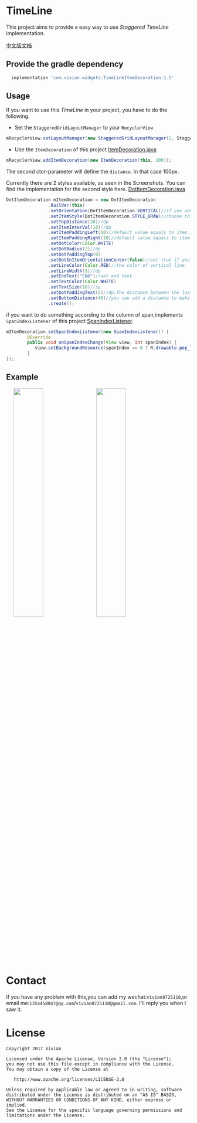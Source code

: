 # TimeLine
This project aims to provide a easy way to use *Staggered TimeLine* implementation.

[中文版文档](https://github.com/vivian8725118/TimeLine/blob/master/README_CHINESE.md)

## Provide the gradle dependency
``` groovy
  implementation 'com.vivian.widgets:TimeLineItemDecoration:1.5'
```

## Usage
If you want to use this *TimeLine*  in your project, you have to do the following.

- Set the `StaggeredGridLayoutManager` to your `RecyclerView`
``` java
mRecyclerView.setLayoutManager(new StaggeredGridLayoutManager(2, StaggeredGridLayoutManager.VERTICAL));
```

- Use the `ItemDecoration` of this project [ItemDecoration.java](https://github.com/vivian8725118/TimeLine/blob/master/app/src/main/java/com/vivian/timeline/timeline1/ItemDecoration.java)
``` java
mRecyclerView.addItemDecoration(new ItemDecoration(this, 100));
```
The second ctor-parameter will define the `distance`. In that case 100px.

Currently there are 2 styles available, as seen in the Screenshots. You can find the implementation for the second style here. [DotItemDecoration.java](https://github.com/vivian8725118/TimeLine/blob/master/app/src/main/java/com/vivian/timeline/itemdecoration/DotItemDecoration.java)  
``` java
DotItemDecoration mItemDecoration = new DotItemDecoration
                .Builder(this)
                .setOrientation(DotItemDecoration.VERTICAL)//if you want a horizontal item decoration,remember to set horizontal orientation to your LayoutManager
                .setItemStyle(DotItemDecoration.STYLE_DRAW)//choose to draw or use resource
                .setTopDistance(20)//dp
                .setItemInterVal(10)//dp
                .setItemPaddingLeft(10)//default value equals to item interval value
                .setItemPaddingRight(10)//default value equals to item interval value
                .setDotColor(Color.WHITE)
                .setDotRadius(2)//dp
                .setDotPaddingTop(0)
                .setDotInItemOrientationCenter(false)//set true if you want the dot align center
                .setLineColor(Color.RED)//the color of vertical line
                .setLineWidth(1)//dp
                .setEndText("END")//set end text
                .setTextColor(Color.WHITE)
                .setTextSize(10)//sp
                .setDotPaddingText(2)//dp.The distance between the last dot and the end text
                .setBottomDistance(40)//you can add a distance to make bottom line longer
                .create();
```
if you want to do something according to the column of span,implements `SpanIndexListener` of this project [SpanIndexListener](https://github.com/vivian8725118/TimeLine/blob/master/app/src/main/java/com/vivian/timeline/itemdecoration/SpanIndexListener.java).
``` java
mItemDecoration.setSpanIndexListener(new SpanIndexListener() {
        @Override
        public void onSpanIndexChange(View view, int spanIndex) {
           view.setBackgroundResource(spanIndex == 0 ? R.drawable.pop_left : R.drawable.pop_right);
        }
});
```

## Example
<div>
<image hspace="20" src="https://github.com/vivian8725118/TimeLine/blob/master/art/FEDD719A6C84658E728E03762C5334AE.jpg" width=40% height=40%/>
<image src="https://github.com/vivian8725118/TimeLine/blob/master/art/A6A1B601503A23E054ABC9B205B2131F.png?raw=true" width=40% height=40%/>
</div>

# Contact

If you have any problem with this,you can add my wechat:`vivian8725118`,or email me:`1354458047@qq.com`/`vivian8725118@gmail.com`. I'll reply you when I saw it.

# License

    Copyright 2017 Vivian

    Licensed under the Apache License, Version 2.0 (the "License");
    you may not use this file except in compliance with the License.
    You may obtain a copy of the License at
    
       http://www.apache.org/licenses/LICENSE-2.0
    
    Unless required by applicable law or agreed to in writing, software
    distributed under the License is distributed on an "AS IS" BASIS,
    WITHOUT WARRANTIES OR CONDITIONS OF ANY KIND, either express or implied.
    See the License for the specific language governing permissions and
    limitations under the License.
